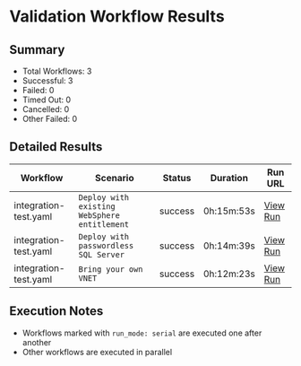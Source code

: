 # Validation Workflow Results

## Summary
- Total Workflows: 3
- Successful: 3
- Failed: 0
- Timed Out: 0
- Cancelled: 0
- Other Failed: 0

## Detailed Results

| Workflow | Scenario | Status | Duration | Run URL |
|----------|----------|---------|-----------|----------|
| integration-test.yaml | `Deploy with existing WebSphere entitlement` | success | 0h:15m:53s | [View Run](https://github.com/azure-javaee/azure.websphere-traditional.singleserver/actions/runs/17368199944) |
| integration-test.yaml | `Deploy with passwordless SQL Server` | success | 0h:14m:39s | [View Run](https://github.com/azure-javaee/azure.websphere-traditional.singleserver/actions/runs/17368202001) |
| integration-test.yaml | `Bring your own VNET` | success | 0h:12m:23s | [View Run](https://github.com/azure-javaee/azure.websphere-traditional.singleserver/actions/runs/17368203930) |


## Execution Notes
- Workflows marked with `run_mode: serial` are executed one after another
- Other workflows are executed in parallel

